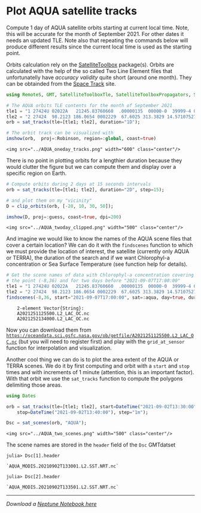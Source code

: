 # Plot AQUA satellite tracks

Compute 1 day of AQUA satellite orbits starting at current local time. Note, this
will be accurate for the month of September 2021. For other dates it needs an updated TLE. Note also that repeating the commands below will produce different results since the current local time is used as the starting point.

Orbits calculation rely on the [SatelliteToolbox](https://github.com/JuliaSpace/SatelliteToolbox.jl) package(s). Orbits are calculated with the help of the so called Two Line Element files that unfortunatelly have _accuracy validity_ quite short (around one month). They can be obtainded from the [Space Track](https://www.space-track.org) site.

```Julia
using RemoteS, GMT, SatelliteToolboxTle, SatelliteToolboxPropagators, SatelliteToolboxTransformations

# The AQUA orbits TLE contents for the month of September 2021 
tle1 = "1 27424U 02022A   21245.83760660  .00000135  00000-0  39999-4 0  9997";
tle2 = "2 27424  98.2123 186.0654 0002229  67.6025 313.3829 14.57107527 28342";
orb = sat_tracks(tle=[tle1; tle2], duration="1D");

# The orbit track can be visualized with
imshow(orb,  proj=:Robinson, region=:global, coast=true)
```

```@raw html
<img src="../AQUA_oneday_tracks.png" width="600" class="center"/>
```

There is no point in plotting orbits for a lengthier duration because they would clutter the figure but we can
compute them and display over a specific region on Earth.


```Julia
# Compute orbits during 2 days at 15 seconds intervals
orb = sat_tracks(tle=[tle1; tle2], duration="2D", step=15);

# and plot them on my "vicinity"
D = clip_orbits(orb, [-20, 10, 30, 50]);

imshow(D, proj=:guess, coast=true, dpi=200)
```

```@raw html
<img src="../AQUA_twoday_clipped.png" width="500" class="center"/>
```

And imagine we would like to know the names of the AQUA scene files that cover a certain location?
We can do it with the ``findscenes`` function to which we must provide the location of interest, the
satellite (currently only AQUA or TERRA), the duration of the search and if we want Chlorophyl-a
concentration or Sea Surface Temperature (see function help for details).


```Julia
# Get the scene names of data with Chlorophyl-a concentration covering
# the point (-8,36) and for two days before "2021-09-07T17:00:00"
tle1 = "1 27424U 02022A   21245.83760660  .00000135  00000-0  39999-4 0  9997";
tle2 = "2 27424  98.2123 186.0654 0002229  67.6025 313.3829 14.57107527 28342";
findscenes(-8,36, start="2021-09-07T17:00:00", sat=:aqua, day=true, duration=-2, oc=1, tle=[tle1, tle2])
```

```
	2-element Vector{String}:
	A2021251125500.L2_LAC_OC.nc
	A2021252134000.L2_LAC_OC.nc
```

Now you can download them from [```https://oceandata.sci.gsfc.nasa.gov/ob/getfile/A2021251125500.L2_LAC_OC.nc```](https://oceandata.sci.gsfc.nasa.gov/ob/getfile/A2021251125500.L2_LAC_OC.nc )
(but you will need to register first) and play with the ```grid_at_sensor``` function for interpolation and visualization.

Another cool thing we can do is to plot the area extent of the AQUA or TERRA scenes. We do it by first
computing and orbit with a `start` and `stop` times and with increments of 1 minute (attention, this is
an important factor). With that orbit we use the `sat_tracks` function to compute the polygons delimiting those areas.


```Julia
using Dates

orb = sat_tracks(tle=[tle1; tle2], start=DateTime("2021-09-02T13:30:00"),
	stop=DateTime("2021-09-02T13:40:00"), step="1m");

Dsc = sat_scenes(orb, "AQUA");
```

```@raw html
<img src="../AQUA_two_scenes.png" width="500" class="center"/>
```

The scene names are stored in the `header` field of the `Dsc` GMTdatset

```
julia> Dsc[1].header

`AQUA_MODIS.20210902T133001.L2.SST.NRT.nc`

julia> Dsc[2].header

`AQUA_MODIS.20210902T133501.L2.SST.NRT.nc`
```

---

*Download a [Neptune Notebook here](remotes_sat_tracks.jl)*
